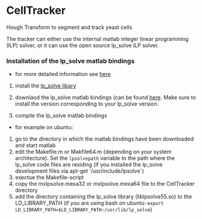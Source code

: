 CellTracker
===========

Hough Transform to segment and track yeast cells





The tracker can either use the internal matlab integer linear programming (ILP) solver, or it can use the open source lp_solve ILP solver.

### Installation of the lp_solve matlab bindings

* for more detailed information see [here](http://lpsolve.sourceforge.net/5.5/MATLAB.htm)

1. install the [lp_solve libary](http://sourceforge.net/projects/lpsolve/)

2. downlaod the lp_solve matlab bindings (can be found [here](http://sourceforge.net/projects/lpsolve/files/lpsolve/). Make sure to install the version corresponding to your lp_solve version.

3. compile the lp_solve matlab bindings
  * for example on ubuntu:
   1. go to the directory in which the matlab bindings have been downloaded and start matlab
   2. edit the Makefile.m or Makfile64.m (depending on your system architecture). Set the `lpsolvepath` variable to the path where the lp_solve code files are residing (if you installed the lp_solve development files via apt-get '/usr/include/lpsolve`)
   3. exectue the Makefile-script
   4. copy the mxlpsolve.mexa32 or mxlpsolve.mexa64 file to the CellTracker directory
   5. add the directory containing the lp_solve library (liblpsolve55.so) to the LD_LIBRARY_PATH (if you are using bash on ubuntu: `export LD_LIBRARY_PATH=$LD_LIBRARY_PATH:/usr/lib/lp_solve`)
